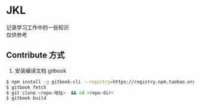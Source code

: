 # JKL

记录学习工作中的一些知识  
仅供参考

## Contribute 方式

1. 安装编译文档 gitbook

```sh
$ npm install -g gitbook-cli --registry=https://registry.npm.taobao.org
$ gitbook fetch
$ git clone <repo-地址>  && cd <repo-dir>
$ gitbook build
```

